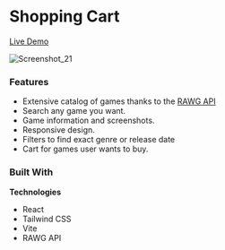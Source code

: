 # Shopping Cart

[Live Demo](https://dimtheoshop-cart.netlify.app/)

![Screenshot_21](https://github.com/user-attachments/assets/ba795dfd-8836-46f6-85ae-ae064bd1d2d4)

### Features
- Extensive catalog of games thanks to the [RAWG API](https://rawg.io/apidocs)
- Search any game you want.
- Game information and screenshots.
- Responsive design.
- Filters to find exact genre or release date
- Cart for games user wants to buy.

### Built With

<b>Technologies</b>
- React
- Tailwind CSS
- Vite
- RAWG API
